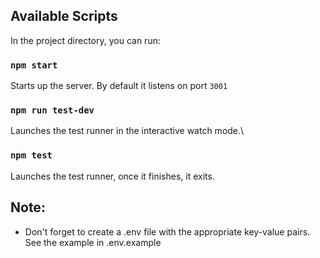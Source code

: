 ## Available Scripts

In the project directory, you can run:

### `npm start`

Starts up the server. By default it listens on port `3001`

### `npm run test-dev`

Launches the test runner in the interactive watch mode.\

### `npm test`

Launches the test runner, once it finishes, it exits.

## Note:

- Don't forget to create a .env file with the appropriate key-value pairs.
  See the example in .env.example
